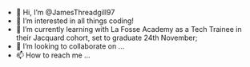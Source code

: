 - 👋 Hi, I’m @JamesThreadgill97
- 👀 I’m interested in all things coding!
- 🌱 I’m currently learning with La Fosse Academy as a Tech Trainee in their Jacquard cohort, set to graduate 24th November;
- 💞️ I’m looking to collaborate on ...
- 📫 How to reach me ...

<!---
JamesThreadgill97/JamesThreadgill97 is a ✨ special ✨ repository because its `README.md` (this file) appears on your GitHub profile.
You can click the Preview link to take a look at your changes.
--->
